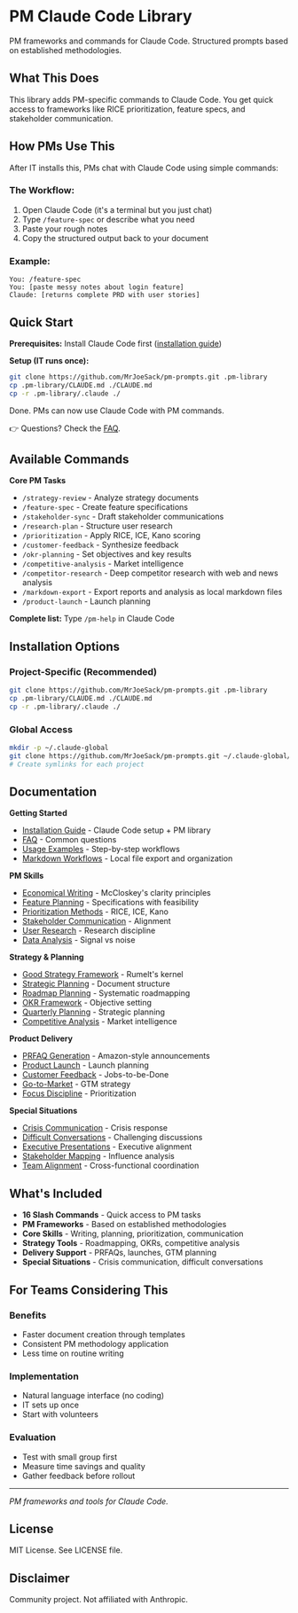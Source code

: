 # PM Claude Code Library

PM frameworks and commands for Claude Code. Structured prompts based on established methodologies.

## What This Does

This library adds PM-specific commands to Claude Code. You get quick access to frameworks like RICE prioritization, feature specs, and stakeholder communication.

## How PMs Use This

After IT installs this, PMs chat with Claude Code using simple commands:

### The Workflow:
1. Open Claude Code (it's a terminal but you just chat)
2. Type `/feature-spec` or describe what you need
3. Paste your rough notes
4. Copy the structured output back to your document

### Example:
```
You: /feature-spec
You: [paste messy notes about login feature]
Claude: [returns complete PRD with user stories]
```

## Quick Start

**Prerequisites:** Install Claude Code first ([installation guide](docs/installation.md))

**Setup (IT runs once):**
```bash
git clone https://github.com/MrJoeSack/pm-prompts.git .pm-library
cp .pm-library/CLAUDE.md ./CLAUDE.md
cp -r .pm-library/.claude ./
```

Done. PMs can now use Claude Code with PM commands.

👉 Questions? Check the [FAQ](docs/FAQ.md).

## Available Commands

**Core PM Tasks**
- `/strategy-review` - Analyze strategy documents
- `/feature-spec` - Create feature specifications  
- `/stakeholder-sync` - Draft stakeholder communications
- `/research-plan` - Structure user research
- `/prioritization` - Apply RICE, ICE, Kano scoring
- `/customer-feedback` - Synthesize feedback
- `/okr-planning` - Set objectives and key results
- `/competitive-analysis` - Market intelligence
- `/competitor-research` - Deep competitor research with web and news analysis
- `/markdown-export` - Export reports and analysis as local markdown files
- `/product-launch` - Launch planning

**Complete list:** Type `/pm-help` in Claude Code

## Installation Options

### Project-Specific (Recommended)
```bash
git clone https://github.com/MrJoeSack/pm-prompts.git .pm-library
cp .pm-library/CLAUDE.md ./CLAUDE.md
cp -r .pm-library/.claude ./
```

### Global Access
```bash
mkdir -p ~/.claude-global
git clone https://github.com/MrJoeSack/pm-prompts.git ~/.claude-global/pm-library
# Create symlinks for each project
```

## Documentation

**Getting Started**
- [Installation Guide](docs/installation.md) - Claude Code setup + PM library
- [FAQ](docs/FAQ.md) - Common questions
- [Usage Examples](docs/usage-examples.md) - Step-by-step workflows
- [Markdown Workflows](docs/markdown-workflows.md) - Local file export and organization

**PM Skills**
- [Economical Writing](core/economical-writing.md) - McCloskey's clarity principles
- [Feature Planning](core/feature-planning.md) - Specifications with feasibility
- [Prioritization Methods](core/prioritization-methods.md) - RICE, ICE, Kano
- [Stakeholder Communication](core/stakeholder-communication.md) - Alignment
- [User Research](core/user-research.md) - Research discipline
- [Data Analysis](core/data-analysis.md) - Signal vs noise

**Strategy & Planning**
- [Good Strategy Framework](strategy/good-strategy-framework.md) - Rumelt's kernel
- [Strategic Planning](strategy/strategic-planning.md) - Document structure
- [Roadmap Planning](strategy/roadmap-planning.md) - Systematic roadmapping
- [OKR Framework](strategy/okr-framework.md) - Objective setting
- [Quarterly Planning](strategy/quarterly-planning.md) - Strategic planning
- [Competitive Analysis](strategy/competitive-analysis.md) - Market intelligence

**Product Delivery**
- [PRFAQ Generation](product-delivery/prfaq-generation.md) - Amazon-style announcements
- [Product Launch](product-delivery/product-launch.md) - Launch planning
- [Customer Feedback](product-delivery/customer-feedback.md) - Jobs-to-be-Done
- [Go-to-Market](product-delivery/go-to-market.md) - GTM strategy
- [Focus Discipline](product-delivery/focus-discipline.md) - Prioritization

**Special Situations**
- [Crisis Communication](special-situations/crisis-communication.md) - Crisis response
- [Difficult Conversations](special-situations/difficult-conversations.md) - Challenging discussions
- [Executive Presentations](special-situations/executive-presentations.md) - Executive alignment
- [Stakeholder Mapping](special-situations/stakeholder-mapping.md) - Influence analysis
- [Team Alignment](special-situations/team-alignment.md) - Cross-functional coordination

## What's Included

- **16 Slash Commands** - Quick access to PM tasks  
- **PM Frameworks** - Based on established methodologies  
- **Core Skills** - Writing, planning, prioritization, communication
- **Strategy Tools** - Roadmapping, OKRs, competitive analysis
- **Delivery Support** - PRFAQs, launches, GTM planning
- **Special Situations** - Crisis communication, difficult conversations

## For Teams Considering This

### Benefits
- Faster document creation through templates
- Consistent PM methodology application
- Less time on routine writing

### Implementation
- Natural language interface (no coding)
- IT sets up once
- Start with volunteers

### Evaluation
- Test with small group first
- Measure time savings and quality
- Gather feedback before rollout

---

*PM frameworks and tools for Claude Code.*

## License

MIT License. See LICENSE file.

## Disclaimer

Community project. Not affiliated with Anthropic.